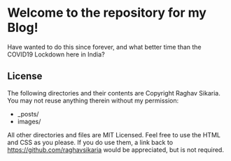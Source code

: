 # Welcome to the repository for my Blog!
Have wanted to do this since forever, and what better time than the COVID19 Lockdown here in India?

## License
The following directories and their contents are Copyright Raghav Sikaria. You may not reuse anything therein without my permission:

+ _posts/
+ images/

All other directories and files are MIT Licensed. Feel free to use the HTML and CSS as you please. If you do use them, a link back to https://github.com/raghavsikaria would be appreciated, but is not required.